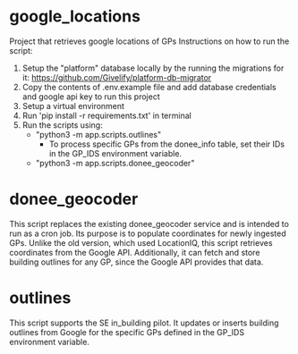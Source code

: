 # google_locations
Project that retrieves google locations of GPs
Instructions on how to run the script:
1. Setup the "platform" database locally by the running the migrations for it: https://github.com/Givelify/platform-db-migrator
2. Copy the contents of .env.example file and add database credentials and google api key to run this project
3. Setup a virtual environment
4. Run 'pip install -r requirements.txt' in terminal
5. Run the scripts using:
    - "python3 -m app.scripts.outlines" 
        - To process specific GPs from the donee_info table, set their IDs in the GP_IDS environment variable.
    - "python3 -m app.scripts.donee_geocoder" 
    
# donee_geocoder
This script replaces the existing donee_geocoder service and is intended to run as a cron job. Its purpose is to populate coordinates for newly ingested GPs. Unlike the old version, which used LocationIQ, this script retrieves coordinates from the Google API. Additionally, it can fetch and store building outlines for any GP, since the Google API provides that data.

# outlines
This script supports the SE in_building pilot. It updates or inserts building outlines from Google for the specific GPs defined in the GP_IDS environment variable.
